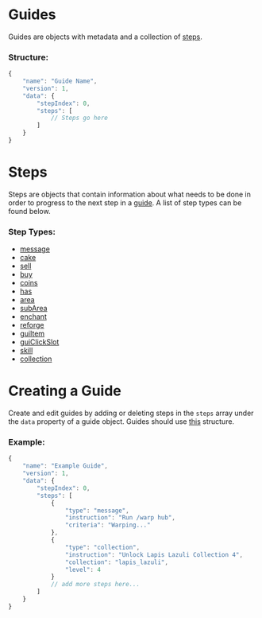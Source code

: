 # Guides
Guides are objects with metadata and a collection of [steps](https://github.com/LilFroggy/BingoHelper-Guide-Creation-Process/blob/master/README.md#steps).

### Structure:
```js
{
    "name": "Guide Name",
    "version": 1,
    "data": {
        "stepIndex": 0,
        "steps": [
            // Steps go here
        ]
    }
}
```

# Steps
Steps are objects that contain information about what needs to be done in order to progress to the next step in a [guide](https://github.com/LilFroggy/BingoHelper-Guide-Creation-Process/blob/master/README.md#Guides). A list of step types can be found below.

### Step Types:
- [message](https://github.com/LilFroggy/BingoHelper-Guide-Creation-Process/blob/master/steps/message.md#message-step)
- [cake](https://github.com/LilFroggy/BingoHelper-Guide-Creation-Process/blob/master/steps/cake.md#cake-step)
- [sell](https://github.com/LilFroggy/BingoHelper-Guide-Creation-Process/blob/master/steps/sell.md#sell-step)
- [buy](https://github.com/LilFroggy/BingoHelper-Guide-Creation-Process/blob/master/steps/buy.md#buy-step)
- [coins](https://github.com/LilFroggy/BingoHelper-Guide-Creation-Process/blob/master/steps/coins.md#coins-step)
- [has](https://github.com/LilFroggy/BingoHelper-Guide-Creation-Process/blob/master/steps/has.md#has-step)
- [area](https://github.com/LilFroggy/BingoHelper-Guide-Creation-Process/blob/master/steps/area.md#area-step)
- [subArea](https://github.com/LilFroggy/BingoHelper-Guide-Creation-Process/blob/master/steps/subArea.md#subarea-step)
- [enchant](https://github.com/LilFroggy/BingoHelper-Guide-Creation-Process/blob/master/steps/enchant.md#enchant-step)
- [reforge](https://github.com/LilFroggy/BingoHelper-Guide-Creation-Process/blob/master/steps/reforge.md#reforge-step)
- [guiItem](https://github.com/LilFroggy/BingoHelper-Guide-Creation-Process/blob/master/steps/guiItem.md#guiitem-step)
- [guiClickSlot](https://github.com/LilFroggy/BingoHelper-Guide-Creation-Process/blob/master/steps/guiClickSlot.md#guiclickslot-step)
- [skill](https://github.com/LilFroggy/BingoHelper-Guide-Creation-Process/blob/master/steps/skill.md#skill-step)
- [collection](https://github.com/LilFroggy/BingoHelper-Guide-Creation-Process/blob/master/steps/collection.md#collection-step)

# Creating a Guide
Create and edit guides by adding or deleting steps in the ``steps`` array under the ``data`` property of a guide object. Guides should use [this](https://github.com/LilFroggy/BingoHelper-Guide-Creation-Process/blob/master/README.md###Structure) structure.

### Example:
```js
{
    "name": "Example Guide",
    "version": 1,
    "data": {
        "stepIndex": 0,
        "steps": [
            {
                "type": "message",
                "instruction": "Run /warp hub",
                "criteria": "Warping..."
            },
            {
                "type": "collection",
                "instruction": "Unlock Lapis Lazuli Collection 4",
                "collection": "lapis_lazuli",
                "level": 4
            }
            // add more steps here...
        ]
    }
}
```

